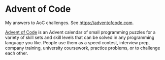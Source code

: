 # Advent of Code

My answers to AoC challenges. See https://adventofcode.com.

[Advent of Code] is an Advent calendar of small programming puzzles for a variety of skill sets and skill levels that can be solved in any programming language you like.
People use them as a speed contest, interview prep, company training, university coursework, practice problems, or to challenge each other.

[advent of code]: https://adventofcode.com/2020/about
